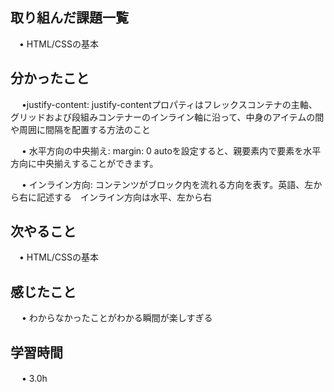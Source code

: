 ## 取り組んだ課題一覧
           
 　• HTML/CSSの基本
    
## 分かったこと

　 •justify-content: justify-contentプロパティはフレックスコンテナの主軸、グリッドおよび段組みコンテナーのインライン軸に沿って、中身のアイテムの間や周囲に間隔を配置する方法のこと

　 • 水平方向の中央揃え: margin: 0 autoを設定すると、親要素内で要素を水平方向に中央揃えすることができます。

　 • インライン方向: コンテンツがブロック内を流れる方向を表す。英語、左から右に記述する　インライン方向は水平、左から右

## 次やること　
           
 　• HTML/CSSの基本

## 感じたこと

　 • わからなかったことがわかる瞬間が楽しすぎる

## 学習時間

　 • 3.0h